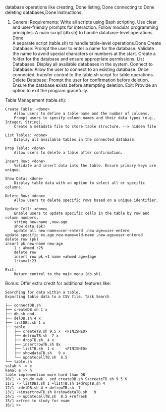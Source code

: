 database operations like 
creating, Done 
listing, Done 
connecting to  Done 
deleting databases,Done 
Instructions: 
1. General Requirements: 
Write all scripts using Bash scripting.
Use clear and user-friendly prompts for interaction. 
Follow modular programming principles:
A main script (db.sh) to handle database-level operations. Done  
A separate script (table.sh) to handle table-level operations.Done 
Create Database: <done> 
        Prompt the user to enter a name for the database. 
        Validate the name to avoid special characters or numbers at the start. 
        Create a folder for the database and ensure appropriate permissions. 
List Databases:<done> 
        Display all available databases in the system. 
Connect to Database:<done> 
        Allow the user to connect to an existing database. 
        Once connected, transfer control to the table.sh script for table operations. 
Delete Database:<done> 
        Prompt the user for confirmation before deletion. 
        Ensure the database exists before attempting deletion. 
Exit: 
Provide an option to exit the program gracefully. 
 
Table Management (table.sh): 
 
    Create Table: <done>
        Allow users to define a table name and the number of columns. 
        Prompt users to specify column names and their data types (e.g., Integer, String). 
        Create a metadata file to store table structure. --> hidden file
        
    List Tables: <done>
        Display all available tables in the connected database.
        
    Drop Table: <done>
        Allow users to delete a table after confirmation. 
    
    Insert Row: <done> 
        Validate and insert data into the table. Ensure primary keys are unique.
        
    Show Data: <done> 
        Display table data with an option to select all or specific columns. 
        
    Delete Row: <done>
        Allow users to delete specific rows based on a unique identifier. 

    Update Cell: <done>
        Enable users to update specific cells in the table by row and column numbers.
        string new-name ,new-age 
        show data (pk)
        update all new-name=user-enterd ,new-age=user-entere
	update specific ex.age new-name=old-name ,new-age=user-entered 
	delete row (pk)
	insert pk new-name new-age
        1 : ahmed :25
        delete row 
        insert row pk =1 name =ahmed age=$age  
        1:kamal:23

    Exit: 
        Return control to the main menu (db.sh). 
 
Bonus: 
Offer extra credit for additional features like: 

    Searching for data within a table.  
    Exporting table data to a CSV file. Task Search 
    
    ├── connectDB.sh
	├── createDB.sh 1 x
	├── db.sh end
	├── delDB.sh 4 x
	├── listDBs.sh 1 x
	├── table
	│   ├── createTB.sh 9.5 x  <FINISHED>
	│   ├── delrowTB.sh  7 x
	│   ├── dropTB.sh  4 x  
	│   ├── insertrowTB.sh 8x
	│   ├── listTB.sh  1 x     <FINISHED>
	│   ├── showdataTB.sh   9 x
	│   └── updatecellTB.sh  8.5
	└── table.sh
    salah h -> e
    kamal e -> h
    table implemention more hard than DB 
    10/1 -> study awk - sed createDB.sh S+createTB.sh 9.5 K
    11/1 -> listDBs.sh 1 +listTB.sh 1+dropTB.sh 4 
    12/1 ->delDB.sh 4 + delrowTB.sh  7
    13/1 ->insertrowTB.sh 8+showdataTB.sh   9
    14/1 -> updatecellTB.sh  8.5 +refresh
    15/1 >>free to study for exam 
    16/1 >> 
    